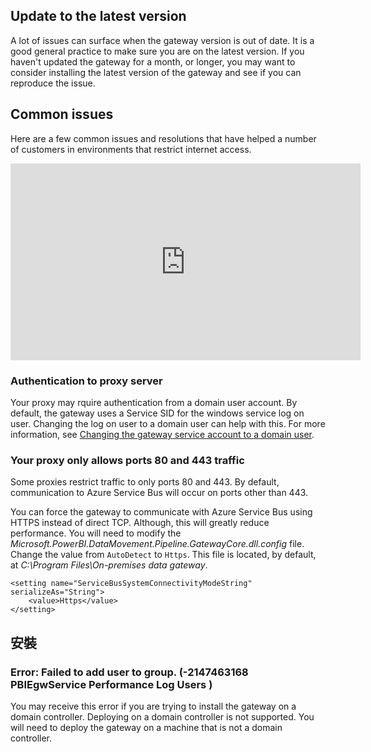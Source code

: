## Update to the latest version 
 
A lot of issues can surface when the gateway version is out of date.  It is a good general practice to make sure you are on the latest version.  If you haven't updated the gateway for a month, or longer, you may want to consider installing the latest version of the gateway and see if you can reproduce the issue.

## Common issues

Here are a few common issues and resolutions that have helped a number of customers in environments that restrict internet access.

<iframe width="560" height="315" src="https://www.youtube.com/embed/-t7RO6mHATI?showinfo=0" frameborder="0" allowfullscreen></iframe>

### Authentication to proxy server

Your proxy may rquire authentication from a domain user account. By default, the gateway uses a Service SID for the windows service log on user. Changing the log on user to a domain user can help with this. For more information, see <bpt id="p1">[</bpt>Changing the gateway service account to a domain user<ept id="p1">](powerbi-gateway-proxy.md#changing-the-gateway-service-account-to-a-domain-user)</ept>.

### Your proxy only allows ports 80 and 443 traffic

Some proxies restrict traffic to only ports 80 and 443. By default, communication to Azure Service Bus will occur on ports other than 443. 

You can force the gateway to communicate with Azure Service Bus using HTTPS instead of direct TCP. Although, this will greatly reduce performance. You will need to modify the <bpt id="p1">*</bpt>Microsoft.PowerBI.DataMovement.Pipeline.GatewayCore.dll.config<ept id="p1">*</ept> file. Change the value from <ph id="ph1">`AutoDetect`</ph> to <ph id="ph2">`Https`</ph>. This file is located, by default, at <bpt id="p1">*</bpt>C:\Program Files\On-premises data gateway<ept id="p1">*</ept>.

```
<setting name="ServiceBusSystemConnectivityModeString" serializeAs="String">
    <value>Https</value>
</setting>
```

## 安裝

### Error: Failed to add user to group.  (-2147463168   PBIEgwService   Performance Log Users   )

You may receive this error if you are trying to install the gateway on a domain controller. Deploying on a domain controller is not supported. You will need to deploy the gateway on a machine that is not a domain controller.